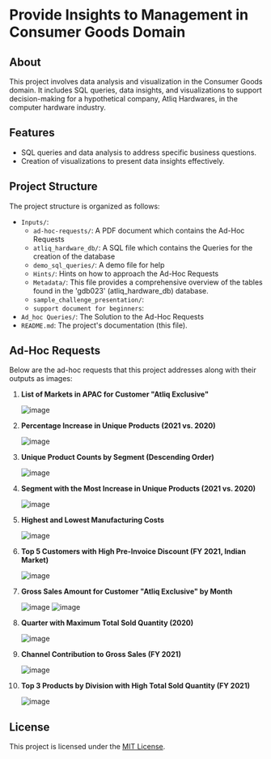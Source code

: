 # Provide Insights to Management in Consumer Goods Domain

## About

This project involves data analysis and visualization in the Consumer Goods domain. It includes SQL queries, data insights, and visualizations to support decision-making for a hypothetical company, Atliq Hardwares, in the computer hardware industry.

## Features

- SQL queries and data analysis to address specific business questions.
- Creation of visualizations to present data insights effectively.

## Project Structure

The project structure is organized as follows:

- `Inputs/`:
  - `ad-hoc-requests/`: A PDF document which contains the Ad-Hoc Requests
  - `atliq_hardware_db/`: A SQL file which contains the Queries for the creation of the database
  - `demo_sql_queries/`: A demo file for help
  - `Hints/`: Hints on how to approach the Ad-Hoc Requests
  - `Metadata/`: This file provides a comprehensive overview of the tables found in the 'gdb023' (atliq_hardware_db) database.
  - `sample_challenge_presentation/`: 
  - `support document for beginners`:
- `Ad_hoc Queries/`: The Solution to the Ad-Hoc Requests
- `README.md`: The project's documentation (this file).

## Ad-Hoc Requests

Below are the ad-hoc requests that this project addresses along with their outputs as images:

1. **List of Markets in APAC for Customer "Atliq Exclusive"**

   ![image](https://github.com/ZuhairBhati/Ad-hoc-Insights-Analysis/assets/123544025/cb92a718-4e02-429f-9076-d6ba6e9a1413)


2. **Percentage Increase in Unique Products (2021 vs. 2020)**

   ![image](https://github.com/ZuhairBhati/Ad-hoc-Insights-Analysis/assets/123544025/189fdef3-02f4-4494-b7af-064d765af720)


3. **Unique Product Counts by Segment (Descending Order)**

   ![image](https://github.com/ZuhairBhati/Ad-hoc-Insights-Analysis/assets/123544025/e85918a4-fb08-459d-bd1f-0357d7b2b61f)


4. **Segment with the Most Increase in Unique Products (2021 vs. 2020)**

   ![image](https://github.com/ZuhairBhati/Ad-hoc-Insights-Analysis/assets/123544025/5ae24c2b-7138-4173-b97c-f8739f6f4c39)


5. **Highest and Lowest Manufacturing Costs**

   ![image](https://github.com/ZuhairBhati/Ad-hoc-Insights-Analysis/assets/123544025/503efce3-b41e-4e2f-bfc3-e94ebb87951b)


6. **Top 5 Customers with High Pre-Invoice Discount (FY 2021, Indian Market)**

   ![image](https://github.com/ZuhairBhati/Ad-hoc-Insights-Analysis/assets/123544025/9c600fb8-9ad4-46ac-8445-fdf94491fdb5)


7. **Gross Sales Amount for Customer "Atliq Exclusive" by Month**

   ![image](https://github.com/ZuhairBhati/Ad-hoc-Insights-Analysis/assets/123544025/761201bb-aff1-4b3d-b688-6087f54d68e7)
  ![image](https://github.com/ZuhairBhati/Ad-hoc-Insights-Analysis/assets/123544025/bff5b9a5-7703-40f3-a1bf-9fe1d1f5d083)


8. **Quarter with Maximum Total Sold Quantity (2020)**

   ![image](https://github.com/ZuhairBhati/Ad-hoc-Insights-Analysis/assets/123544025/b3e146a1-839d-42ee-b982-997cbbb97df0)


9. **Channel Contribution to Gross Sales (FY 2021)**

   ![image](https://github.com/ZuhairBhati/Ad-hoc-Insights-Analysis/assets/123544025/b00e095b-c851-47a2-9de1-770f96e0ad4b)


10. **Top 3 Products by Division with High Total Sold Quantity (FY 2021)**

    ![image](https://github.com/ZuhairBhati/Ad-hoc-Insights-Analysis/assets/123544025/58212e2d-877b-41b8-8bec-b76cc5dc8dda)


## License

This project is licensed under the [MIT License](https://opensource.org/licenses/MIT).

